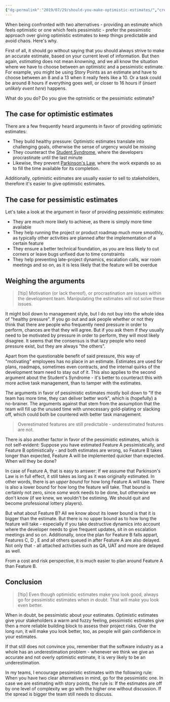 ```yaml
---
{"dg-permalink":"2019/07/29/should-you-make-optimistic-estimates/","created-date":"2019-07-29T00:00:00","dg-home":false,"dg-pinned":false,"dg-home-link":false,"dg-publish":true,"disabled rules":["header-increment","yaml-title","yaml-title-alias","file-name-heading"],"title":"Should you make optimistic Estimates?","updated-date":"2025-05-05T17:44:21","aliases":["Should you make optimistic Estimates?"],"linter-yaml-title-alias":"Should you make optimistic Estimates?","tags":["dgarticle","Estimates"],"dg-path":"2019-07-29-should-you-make-optimistic-estimates.md","permalink":"/2019/07/29/should-you-make-optimistic-estimates/","dgPassFrontmatter":true}
---
```




When being confronted with two alternatives - providing an estimate which feels optimistic or one which feels pessimistic - prefer the pessimistic approach over giving optimistic estimates to keep things predictable and avoid chaos. Here's why.

First of all, it should go without saying that you should always strive to make an accurate estimate, based on your current level of information. But then again, _estimating_ does not mean _knowning_, and we all know the situation where we have to choose between an optimistic and a pessimistic estimate. For example, you might be using Story Points as an estimate and have to choose between an 8 and a 13 when it really feels like a 10. Or a task could be around 8 hours if everything goes well, or closer to 16 hours if (_insert unlikely event here_) happens.

What do you do? Do you give the optmistic or the pessimistic estimate?

## The case for optimistic estimates
There are a few frequently heard arguments in favor of providing optimistic estimates:
- They build healthy pressure: Optimistic estimates translate into challenging goals, otherwise the sense of urgency would be missing
- They counteract the [Student Syndrome](https://en.wikipedia.org/wiki/Student_syndrome), where the developers procrastinate until the last minute
- Likewise, they prevent [Parkinson's Law](https://en.wikipedia.org/wiki/Parkinson%27s_law), where the work expands so as to fill the time available for its completion.

Additionally, optimistic estimates are usually easier to sell to stakeholders, therefore it's easier to give optimistic estimates.

## The case for pessimistic estimates
Let's take a look at the argument in favor of providing pessimistic estimates:
- They are much more likely to achieve, as there is simply more time available
- They help running the project or product roadmap much more smoothly, as typically other activities are planned after the implementation of a certain feature
- They ensure a better technical foundation, as you are less likely to cut corners  or leave bugs unfixed due to time constraints
- They help preventing late-project dynamics, escalation calls, war room meetings and so on, as it is less likely that the feature will be overdue

## Weighing the arguments
> [!tip]  Motivation (or lack thereof), or procrastination are issues within the development team. Manipulating the estimates will not solve these issues.

It might boil down to management style, but I do not buy into the whole idea of "healthy pressure". If you go out and ask people whether or not they think that there are people who frequently need pressure in order to perform, chances are that they will agree. But if you ask them if _they_ usually need to be motivated by pressure in order to perform, they will most likely disagree. It seems that the consensus is that lazy people who need pressure exist, but they are always "the others".

Apart from the questionable benefit of said pressure, this way of "motivating" employees has no place in an estimate. Estimates are used for plans, roadmaps, sometimes even contracts, and the internal quirks of the development team need to stay out of it. This also applies to the second argument about the Student's Syndrome - it's better to counteract this with more active task management, than to tamper with the estimates.

The arguments in favor of pessimistic estimates mostly boil down to "If the team has more time, they can deliver better work", which is (hopefully) a no-brainer. The arguments against that stem from the assumption that the team will fill up the unused time with unnecessary gold-plating or slacking off, which could both be countered with better task management.

> Overestimated features are still predictable - underestimated features are not.

There is also another factor in favor of the pessimistic estimates, which is not self-evident:
Suppose you have estimated Feature A pessimistically, and Feature B optimistically - and both estimates are wrong, so Feature B takes longer than expected, Feature A will be implemented quicker than expected. When will they be done?

In case of Feature A, that is easy to answer: If we assume that Parkinson's Law is in full effect, it still takes as long as it was originally estimated. In other words, there is an _upper bound_ for how long Feature A will take. There is also a lower bound for how long the feature will take. That bound is certainly not zero, since _some_ work needs to be done, but otherwise we don't know (if we knew, we wouldn't be estiming. We should quit and become professional lottery players).

But what about Feature B? All we know about its lower bound is that it is bigger than the estimate. But there is no upper bound as to how long the feature will take - especially if you take destructive dynamics into account where the developer needs to give frequent updates, sit in on escalation meetings and so on. Additionally, once the plan for Feature B falls appart, Features C, D , E and all others queued in after Feature A are also delayed. Not only that - all attached activities such as QA, UAT and more are delayed as well.

From a cost and risk perspective, it is much easier to plan around Feature A than Feature B.

## Conclusion

> [!tip] Even though optimistic estimates make you look good, always go for pessimistic estimates when in doubt. That will make you look even better.

When in doubt, be pessimistic about your estimates. Optimistic estimates give your stakeholders a warm and fuzzy feeling, pessimistic estimates give then a more reliable building block to assess their project risks. Over the long run, it will make you look better, too, as people will gain confidence in your estimates.

If that still does not convince you, remember that the software industry as a whole has an underestimation problem - whenever we think we give an accurate and not overly optimistic estimate, it is very likely to be an underestimation.

In my teams, I encourage pessimistic estimates with the following rule: When you have two clear alternatives in mind, go for the pessimistic one. In case we are estimating with story points, the rule is: If the estimates are off by one level of complexity we go with the higher one without discussion. If the spread is bigger the team still needs to discuss.
